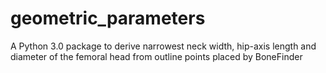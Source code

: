# geometric_parameters
A Python 3.0 package to derive narrowest neck width, hip-axis length and diameter of the femoral head from outline points placed by BoneFinder

